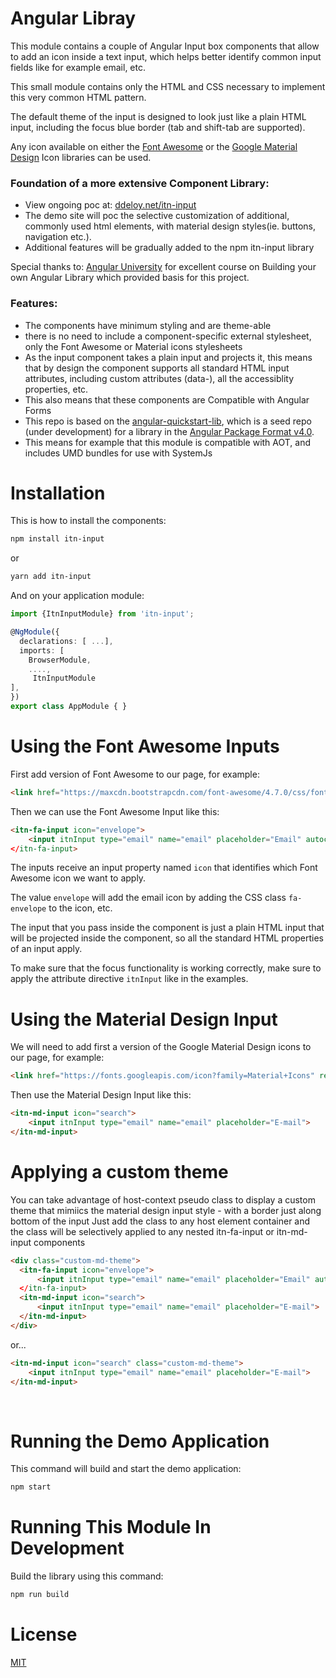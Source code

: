 
# Angular Libray

This module contains a couple of Angular Input box components that allow to add an icon inside a text input, which helps better identify common input fields like for example email, etc.

This small module contains only the HTML and CSS necessary to implement this very common HTML pattern. 

The default theme of the input is designed to look just like a plain HTML input, including the focus blue border (tab and shift-tab are supported).

Any icon available on either the [Font Awesome](http://fontawesome.io) or the [Google Material Design](https://material.io/icons/) Icon libraries can be used.

### Foundation of a more extensive Component Library:
- View ongoing poc at: [ddeloy.net/itn-input](http://ddeloy.net/itn-input/) 
- The demo site will poc the selective customization of additional, commonly used html elements, with material design styles(ie. buttons, navigation etc.).
- Additional features will be gradually added to the npm itn-input library 

Special thanks to: [Angular University](https://angular-university.io/) for excellent course on Building your own Angular Library which provided basis for this project.

### Features:

- The components have minimum styling and are theme-able 
- there is no need to include a component-specific external stylesheet, only the Font Awesome or Material icons stylesheets
- As the input component takes a plain input and projects it, this means that by design the component supports all standard HTML input attributes, including custom attributes (data-), all the accessiblity properties, etc.
- This also means that these components are Compatible with Angular Forms 
- This repo is based on the [angular-quickstart-lib](https://github.com/filipesilva/angular-quickstart-lib), 
which is a seed repo (under development) for a library in the [Angular Package Format v4.0](https://docs.google.com/document/d/1CZC2rcpxffTDfRDs6p1cfbmKNLA6x5O-NtkJglDaBVs/edit#heading=h.k0mh3o8u5hx).
- This means for example that this module is compatible with AOT, and includes UMD bundles for use with SystemJs



# Installation

This is how to install the components:

```bash
npm install itn-input
```

or 

```bash
yarn add itn-input
```


And on your application module:

```ts
import {ItnInputModule} from 'itn-input';

@NgModule({
  declarations: [ ...],
  imports: [
    BrowserModule,
    ....,
     ItnInputModule
],
})
export class AppModule { }
```

# Using the Font Awesome Inputs

First add version of Font Awesome to our page, for example:

```html
<link href="https://maxcdn.bootstrapcdn.com/font-awesome/4.7.0/css/font-awesome.min.css" rel="stylesheet">
```

Then we can use the Font Awesome Input like this:

```html
<itn-fa-input icon="envelope">
    <input itnInput type="email" name="email" placeholder="Email" autocomplete="off" 
</itn-fa-input>
```

The inputs receive an input property named `icon` that identifies which Font Awesome icon we want to apply. 

The value `envelope` will add the email icon by adding the CSS class `fa-envelope` to the icon, etc.

The input that you pass inside the component is just a plain HTML input that will be projected inside the component, so all the standard HTML properties of an input apply. 

To make sure that the focus functionality is working correctly, make sure to apply the attribute directive `itnInput` like in the examples. 


# Using the Material Design Input

We will need to add first a version of the Google Material Design icons to our page, for example:

```html
<link href="https://fonts.googleapis.com/icon?family=Material+Icons" rel="stylesheet">
```

Then use the Material Design Input like this:

```html
<itn-md-input icon="search">
    <input itnInput type="email" name="email" placeholder="E-mail">
</itn-md-input>
```
# Applying a custom theme
You can take advantage of host-context pseudo class to display a custom theme that mimiics the material design input style - with a border just along bottom of the input
Just add the class to any host element container and the class will be selectively applied to any nested itn-fa-input or itn-md-input components 

```html
<div class="custom-md-theme">
  <itn-fa-input icon="envelope">
      <input itnInput type="email" name="email" placeholder="Email" autocomplete="off" 
  </itn-fa-input>
  <itn-md-input icon="search">
      <input itnInput type="email" name="email" placeholder="E-mail">
  </itn-md-input>
</div>
```

or...

```html
<itn-md-input icon="search" class="custom-md-theme">
    <input itnInput type="email" name="email" placeholder="E-mail">
</itn-md-input>
```
        
# Running the Demo Application
This command will build and start the demo application:

```bash
npm start
```


# Running This Module In Development

Build the library using this command:

```bash
npm run build
```

# License 

[MIT](https://opensource.org/licenses/MIT)





